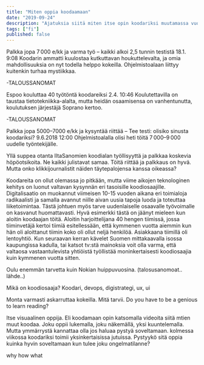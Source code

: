 ```yaml
---
title: "Miten oppia koodaamaan"
date: "2019-09-24"
description: "Ajatuksia siitä miten itse opin koodariksi muutamassa vuodessa"
tags: ["fi"]
published: false
---
```


Palkka jopa 7 000 e/kk ja varma työ – kaikki alkoi 2,5 tunnin testistä
18.1. 9:08 Koodarin ammatti kuulostaa kutkuttavan houkuttelevalta, ja omia mahdollisuuksia on nyt todella helppo kokeilla. Ohjelmistoalaan liittyy kuitenkin turhaa mystiikkaa.

-TALOUSSANOMAT

Espoo kouluttaa 40 työtöntä koodareiksi
2.4. 10:46 Koulutettavilla on taustaa tietotekniikka-alalta, mutta heidän osaamisensa on vanhentunutta, koulutuksen järjestäjä Soprano kertoo.

-TALOUSSANOMAT

Palkka jopa 5000–7000 e/kk ja kysyntää riittää – Tee testi: olisiko sinusta koodariksi?
9.6.2018 12:00 Ohjelmistoalalla olisi heti töitä 7 000–9 000 uudelle työntekijälle.

Yllä suppea otanta IltaSanomien koodialan työllisyyttä ja palkkaa koskevia höpöotsikoita. Ne kaikki julistavat samaa. Töitä riittää ja palkkaus on hyvä. Mutta onko klikkijournalistit näiden täytepalojensa kanssa oikeassa?

Koodareita on ollut olemassa jo pitkään, mutta viime aikojen teknologinen kehitys on luonut valtavan kysynnän eri tasoisille koodiosaajille. Digitalisaatio on muokannut viimeisen 10-15 vuoden aikana eri toimialoja radikaalisti ja samalla avannut niille aivan uusia tapoja luoda ja toteuttaa liiketoimintaa. Tästä johtuen myös tarve uudenlaiselle osaavalle työvoimalle on kasvanut huomattavasti. Hyvä esimerkki tästä on jäänyt mieleen kun aloitin koodaajan töitä. Aloitin harjoittelijana 40 hengen tiimissä, jossa tiiminvetäjä kertoi tiimiä esitellessään, että kymmenen vuotta aiemmin kun hän oli aloittanut tiimin koko oli ollut neljä henkilöä. Asiakkaana tiimillä oli lentoyhtiö. Kun seuraavan kerran kävelet Suomen mittakaavalla isossa kaupungissa kadulla, tai katsot tv:stä mainoksia voit olla varma, että valtaosa vastaantulevista yhtiöistä työllistää moninkertaisesti koodiosaajia kuin kymmenen vuotta sitten.


Oulu enemmän tarvetta kuin Nokian huippuvuosina. (talosusanomoat.. lähde..) 

Mikä on koodiosaaja? Koodari, devops, digistrategi, ux, ui

Monta varmasti askarruttaa kokeilla. Mitä tarvii. Do you have to be a genious to learn reading? 

Itse visuaalinen oppija. Eli koodamaan opin katsomalla videoita siitä mtien muut koodaa. Joku oppii lukemalla, joku näkemällä, yksi kuuntelemalla. Mutta ymmärrystä kannattaa olla jos haluaa pystyä soveltamaan. kolmessa viikossa koodariksi toimii yksinkertaisissa jutuissa. Pystyykö sitä oppia kuinka hyvin soveltamaan kun tulee joku ongelmatilanne? 

why
how
what